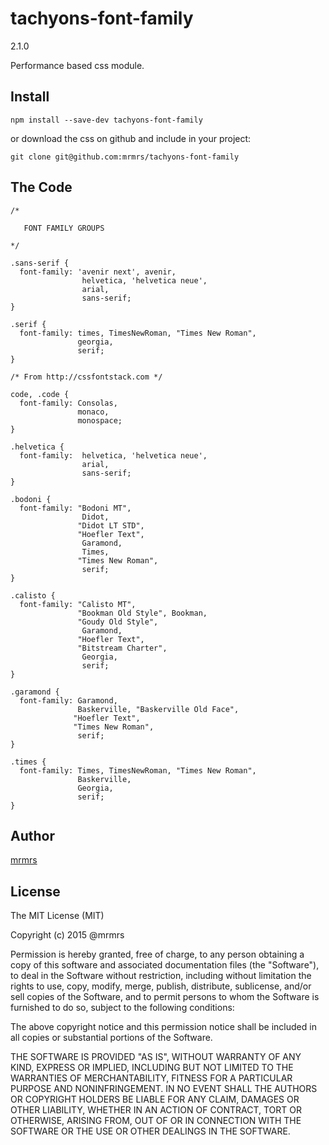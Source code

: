 # tachyons-font-family
2.1.0

Performance based css module.

## Install
```
npm install --save-dev tachyons-font-family
```

or download the css on github and include in your project:

```
git clone git@github.com:mrmrs/tachyons-font-family
```

## The Code
```
/*

   FONT FAMILY GROUPS

*/

.sans-serif {
  font-family: 'avenir next', avenir,
                helvetica, 'helvetica neue',
                arial,
                sans-serif;
}

.serif {
  font-family: times, TimesNewRoman, "Times New Roman",
               georgia,
               serif;
}

/* From http://cssfontstack.com */

code, .code {
  font-family: Consolas,
               monaco,
               monospace;
}

.helvetica {
  font-family:  helvetica, 'helvetica neue',
                arial,
                sans-serif;
}

.bodoni {
  font-family: "Bodoni MT",
                Didot,
               "Didot LT STD",
               "Hoefler Text",
                Garamond,
                Times,
               "Times New Roman",
                serif;
}

.calisto {
  font-family: "Calisto MT",
               "Bookman Old Style", Bookman,
               "Goudy Old Style",
                Garamond,
               "Hoefler Text",
               "Bitstream Charter",
                Georgia,
                serif;
}

.garamond {
  font-family: Garamond,
               Baskerville, "Baskerville Old Face",
              "Hoefler Text",
              "Times New Roman",
               serif;
}

.times {
  font-family: Times, TimesNewRoman, "Times New Roman",
               Baskerville,
               Georgia,
               serif;
}

```

## Author

[mrmrs](http://mrmrs.io)

## License

The MIT License (MIT)

Copyright (c) 2015 @mrmrs

Permission is hereby granted, free of charge, to any person obtaining a copy
of this software and associated documentation files (the "Software"), to deal
in the Software without restriction, including without limitation the rights
to use, copy, modify, merge, publish, distribute, sublicense, and/or sell
copies of the Software, and to permit persons to whom the Software is
furnished to do so, subject to the following conditions:

The above copyright notice and this permission notice shall be included in
all copies or substantial portions of the Software.

THE SOFTWARE IS PROVIDED "AS IS", WITHOUT WARRANTY OF ANY KIND, EXPRESS OR
IMPLIED, INCLUDING BUT NOT LIMITED TO THE WARRANTIES OF MERCHANTABILITY,
FITNESS FOR A PARTICULAR PURPOSE AND NONINFRINGEMENT. IN NO EVENT SHALL THE
AUTHORS OR COPYRIGHT HOLDERS BE LIABLE FOR ANY CLAIM, DAMAGES OR OTHER
LIABILITY, WHETHER IN AN ACTION OF CONTRACT, TORT OR OTHERWISE, ARISING FROM,
OUT OF OR IN CONNECTION WITH THE SOFTWARE OR THE USE OR OTHER DEALINGS IN
THE SOFTWARE.

